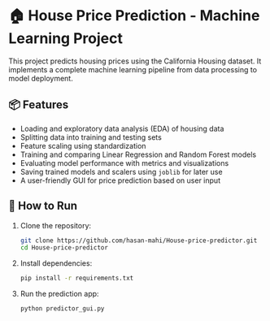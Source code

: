 # 🏠 House Price Prediction - Machine Learning Project

This project predicts housing prices using the California Housing dataset. It implements a complete machine learning pipeline from data processing to model deployment.

## 📦 Features

- Loading and exploratory data analysis (EDA) of housing data
- Splitting data into training and testing sets
- Feature scaling using standardization
- Training and comparing Linear Regression and Random Forest models
- Evaluating model performance with metrics and visualizations
- Saving trained models and scalers using `joblib` for later use
- A user-friendly GUI for price prediction based on user input

## 🚀 How to Run

1. Clone the repository:

   ```bash
   git clone https://github.com/hasan-mahi/House-price-predictor.git
   cd House-price-predictor
   ```

2. Install dependencies:
   ````bash
   pip install -r requirements.txt
   ````


3. Run the prediction app:
   ```bash
   python predictor_gui.py
   ````
